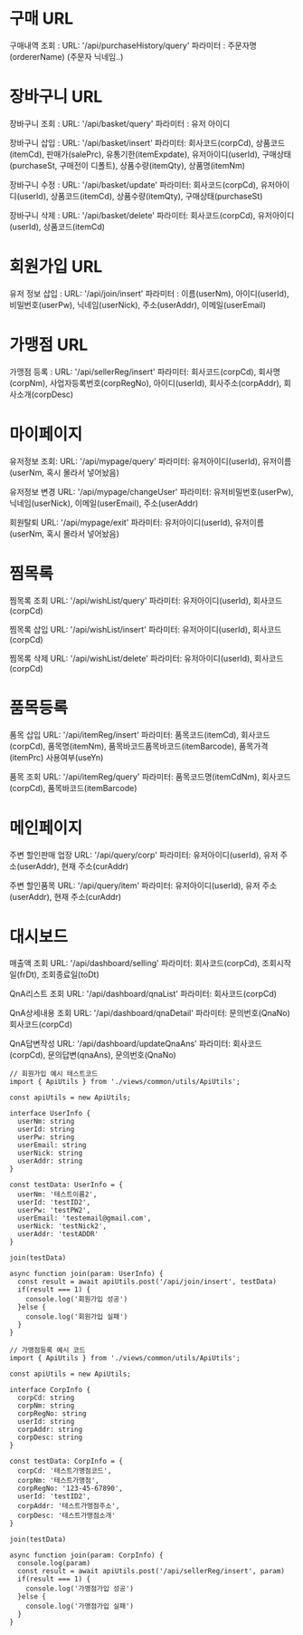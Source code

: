 # 구매 URL
구매내역 조회 :
  URL: '/api/purchaseHistory/query'
  파라미터 : 주문자명(ordererName) (주문자 닉네임..)

# 장바구니 URL
장바구니 조회 :
  URL: '/api/basket/query'
  파라미터 : 유저 아이디

장바구니 삽입 : 
  URL: '/api/basket/insert'
  파라미터: 회사코드(corpCd), 상품코드(itemCd), 판매가(salePrc), 유통기한(itemExpdate), 유저아이디(userId), 구매상태(purchaseSt, 구매전이 디폴트), 상품수량(itemQty), 상품명(itemNm)            

장바구니 수정 :
  URL: '/api/basket/update'
  파라미터: 회사코드(corpCd), 유저아이디(userId), 상품코드(itemCd), 상품수량(itemQty), 구매상태(purchaseSt)

장바구니 삭제 :
  URL: '/api/basket/delete'
  파라미터: 회사코드(corpCd), 유저아이디(userId), 상품코드(itemCd)

# 회원가입 URL
유저 정보 삽입 :
  URL: '/api/join/insert'
  파라미터 : 이름(userNm), 아이디(userId), 비밀번호(userPw), 닉네임(userNick), 주소(userAddr), 이메일(userEmail)

# 가맹점 URL
가맹점 등록 :
  URL: '/api/sellerReg/insert'
  파라미터: 회사코드(corpCd), 회사명(corpNm), 사업자등록번호(corpRegNo), 아이디(userId), 회사주소(corpAddr), 회사소개(corpDesc)

# 마이페이지
유저정보 조회: 
  URL: '/api/mypage/query'
  파라미터: 유저아이디(userId), 유저이름(userNm, 혹시 몰라서 넣어놨음)

유저정보 변경
  URL: '/api/mypage/changeUser'
  파라미터: 유저비밀번호(userPw), 닉네임(userNick), 이메일(userEmail), 주소(userAddr)

회원탈퇴
  URL: '/api/mypage/exit'
  파라미터: 유저아이디(userId), 유저이름(userNm, 혹시 몰라서 넣어놨음)

# 찜목록
찜목록 조회
  URL: '/api/wishList/query'
  파라미터: 유저아이디(userId), 회사코드(corpCd) 

찜목록 삽입
  URL: '/api/wishList/insert'
  파라미터: 유저아이디(userId), 회사코드(corpCd)  

찜목록 삭제
  URL: '/api/wishList/delete'
  파라미터: 유저아이디(userId), 회사코드(corpCd)

# 품목등록
품목 삽입
  URL: '/api/itemReg/insert'
  파라미터: 품목코드(itemCd), 회사코드(corpCd), 품목명(itemNm), 품목바코드품목바코드(itemBarcode), 품목가격(itemPrc) 사용여부(useYn)

품목 조회
  URL: '/api/itemReg/query'
  파라미터: 품목코드명(itemCdNm), 회사코드(corpCd), 품목바코드(itemBarcode)

# 메인페이지
주변 할인판매 업장
  URL: '/api/query/corp'
  파라미터: 유저아이디(userId), 유저 주소(userAddr), 현재 주소(curAddr)

주변 할인품목
  URL: '/api/query/item'
  파라미터: 유저아이디(userId), 유저 주소(userAddr), 현재 주소(curAddr)

# 대시보드
매출액 조회
  URL: '/api/dashboard/selling'
  파라미터: 회사코드(corpCd), 조회시작일(frDt), 조회종료일(toDt)

QnA리스트 조회
  URL: '/api/dashboard/qnaList'
  파라미터: 회사코드(corpCd)

QnA상세내용 조회
  URL: '/api/dashboard/qnaDetail'
  파라미터: 문의번호(QnaNo) 회사코드(corpCd)

QnA답변작성
  URL: '/api/dashboard/updateQnaAns'
  파라미터: 회사코드(corpCd), 문의답변(qnaAns), 문의번호(QnaNo)



```
// 회원가입 예시 테스트코드
import { ApiUtils } from './views/common/utils/ApiUtils';

const apiUtils = new ApiUtils;

interface UserInfo {
  userNm: string
  userId: string
  userPw: string
  userEmail: string
  userNick: string
  userAddr: string
}

const testData: UserInfo = {
  userNm: '테스트이름2',
  userId: 'testID2',
  userPw: 'testPW2',
  userEmail: 'testemail@gmail.com',
  userNick: 'testNick2',
  userAddr: 'testADDR'
}

join(testData)

async function join(param: UserInfo) {
  const result = await apiUtils.post('/api/join/insert', testData)
  if(result === 1) {
    console.log('회원가입 성공')
  }else {
    console.log('회원가입 실패')
  }
}

// 가맹점등록 예시 코드
import { ApiUtils } from './views/common/utils/ApiUtils';

const apiUtils = new ApiUtils;

interface CorpInfo {
  corpCd: string
  corpNm: string
  corpRegNo: string
  userId: string
  corpAddr: string
  corpDesc: string
}

const testData: CorpInfo = {
  corpCd: '테스트가맹점코드',
  corpNm: '테스트가맹점',
  corpRegNo: '123-45-67890',
  userId: 'testID2',
  corpAddr: '테스트가맹점주소',
  corpDesc: '테스트가맹점소개'
}

join(testData)

async function join(param: CorpInfo) {
  console.log(param)
  const result = await apiUtils.post('/api/sellerReg/insert', param)
  if(result === 1) {
    console.log('가맹점가입 성공')
  }else {
    console.log('가맹점가입 실패')
  }
}
```